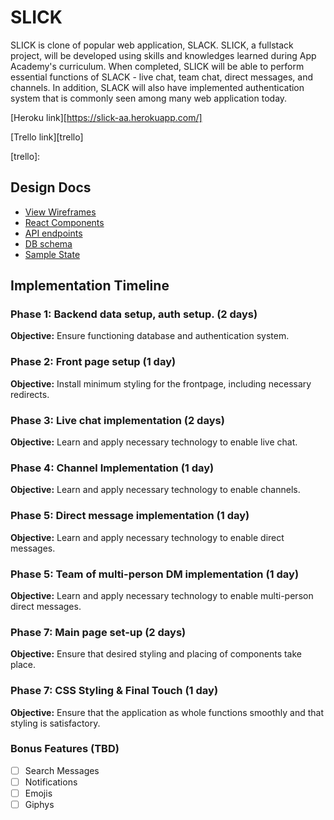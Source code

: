   # SLICK

  SLICK is clone of popular web application, SLACK. SLICK, a fullstack project, will be developed
  using skills and knowledges learned during App Academy's curriculum. When completed,
  SLICK will be able to perform essential functions of SLACK - live chat, team chat, direct messages,
  and channels. In addition, SLACK will also have implemented authentication system that is
  commonly seen among many web application today.

  [Heroku link][https://slick-aa.herokuapp.com/]

  [Trello link][trello]

  [trello]:

  ## Design Docs
  * [View Wireframes][wireframes]
  * [React Components][components]
  * [API endpoints][api-endpoints]
  * [DB schema][schema]
  * [Sample State][sample-state]

  [wireframes]: ./wireframes/
  [components]: ./component-hierarchy.md
  [sample-state]: ./sample-state.md
  [api-endpoints]: ./api-endpoints.md
  [schema]: ./schema.md

  ## Implementation Timeline

  ### Phase 1: Backend data setup, auth setup. (2 days)

  **Objective:** Ensure functioning database and authentication system.

  ### Phase 2: Front page setup (1 day)

  **Objective:** Install minimum styling for the frontpage, including necessary redirects.

  ### Phase 3: Live chat implementation (2 days)

  **Objective:** Learn and apply necessary technology to enable live chat.

  ### Phase 4: Channel Implementation (1 day)

  **Objective:** Learn and apply necessary technology to enable channels.

  ### Phase 5: Direct message implementation (1 day)

  **Objective:** Learn and apply necessary technology to enable direct messages.

  ### Phase 5: Team of multi-person DM implementation (1 day)

  **Objective:** Learn and apply necessary technology to enable multi-person direct messages.

  ### Phase 7: Main page set-up (2 days)

  **Objective:** Ensure that desired styling and placing of components take place.

  ### Phase 7: CSS Styling & Final Touch (1 day)

  **Objective:** Ensure that the application as whole functions smoothly and that styling is satisfactory.


  ### Bonus Features (TBD)
  - [ ] Search Messages
  - [ ] Notifications
  - [ ] Emojis
  - [ ] Giphys
